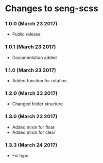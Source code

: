 # Changes to seng-scss

### 1.0.0 (March 23 2017)

* Public release

### 1.0.1 (March 23 2017)

* Documentation added

### 1.1.0 (March 23 2017)

* Added function for rotation

### 1.2.0 (March 23 2017)

* Changed folder structure

### 1.3.0 (March 23 2017)

* Added mixin for float
* Added mixin for clear

### 1.3.3 (March 24 2017)

* Fix typo
